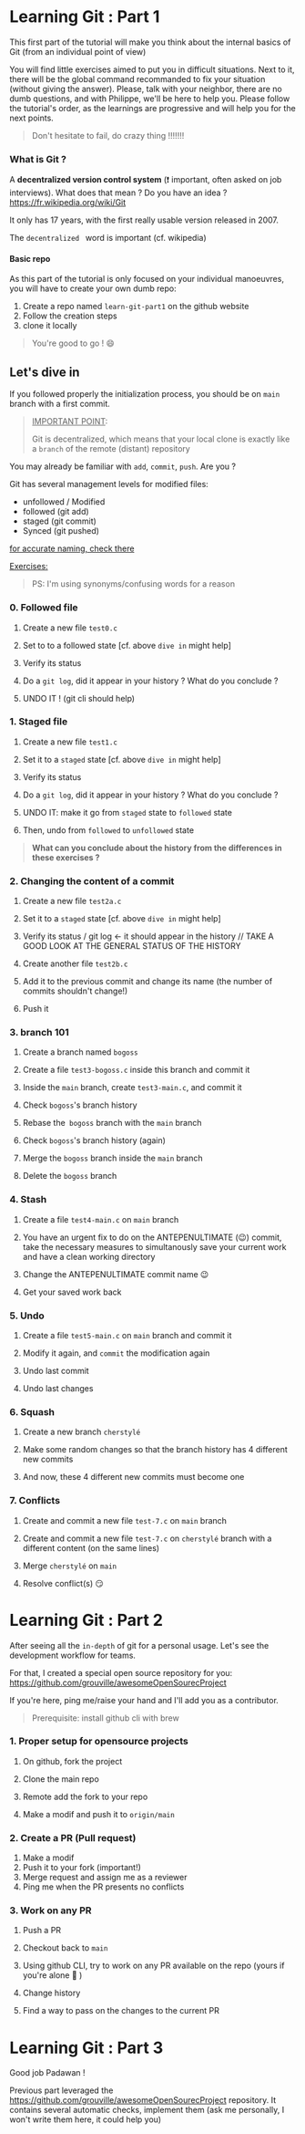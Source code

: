 # Learning Git : Part 1

This first part of the tutorial will make you think about the internal basics of Git (from an individual point of view)

You will find little exercises aimed to put you in difficult situations. Next to it, there will be the global command recommanded to fix your situation (without giving the answer). Please, talk with your neighbor, there are no dumb questions, and with Philippe, we'll be here to help you. Please follow the tutorial's order, as the learnings are progressive and will help you for the next points.

> Don't hesitate to fail, do crazy thing !!!!!!!

### What is Git ?

A **decentralized version control system** (:exclamation: important, often asked on job interviews). What does that mean ? Do you have an idea ? https://fr.wikipedia.org/wiki/Git

It only has 17 years, with the first really usable version released in 2007. 

The `decentralized ` word is important (cf. wikipedia)

#### Basic repo

As this part of the tutorial is only focused on your individual manoeuvres, you will have to create your own dumb repo:

1. Create a repo named `learn-git-part1` on the github website
2. Follow the creation steps
3. clone it locally

> You're good to go ! :smile:



## Let's dive in

If you followed properly the initialization process, you should be on `main` branch with a first commit.

> <u>IMPORTANT POINT</u>:
>
> Git is decentralized, which means that your local clone is exactly like a `branch` of the remote (distant) repository

You may already be familiar with `add`, `commit`, `push`. Are you ?

Git has several management levels for modified files:

* unfollowed / Modified
* followed (git add)
* staged (git commit)
* Synced (git pushed)

[for accurate naming, check there](https://ndpsoftware.com/git-cheatsheet.html)

<u>Exercises:</u>

> PS: I'm using synonyms/confusing words for a reason



### 0. Followed file

1. Create a new file `test0.c`

2. Set to to a followed state [cf. above `dive in` might help]
3. Verify its status
4. Do a `git log`, did it appear in your history ? What do you conclude ?

5. UNDO IT ! (git cli should help)



### 1. Staged file

1. Create a new file `test1.c`

2. Set it to a `staged` state  [cf. above `dive in` might help]

3. Verify its status
4. Do a `git log`, did it appear in your history ? What do you conclude ?

5. UNDO IT: make it go from `staged` state to `followed` state 
6. Then, undo from `followed` to `unfollowed` state

> **What can you conclude about the history from the differences in these exercises ?**



### 2. Changing the content of a commit

1. Create a new file `test2a.c`

2. Set it to a `staged` state  [cf. above `dive in` might help]
3. Verify its status / git log <- it should appear in the history // TAKE A GOOD LOOK AT THE GENERAL STATUS OF THE HISTORY

4. Create another file `test2b.c` 
5. Add it to the previous commit and change its name (the number of commits shouldn't change!)
6. Push it



### 3. branch 101

1. Create a branch named `bogoss`

2. Create a file `test3-bogoss.c` inside this branch and commit it
3. Inside the `main` branch, create `test3-main.c`, and commit it
4. Check `bogoss`'s branch history
5. Rebase the` bogoss` branch with the `main` branch
6. Check `bogoss`'s branch history (again)
7. Merge the `bogoss` branch inside the `main` branch

8. Delete the `bogoss` branch



### 4. Stash

1. Create a file `test4-main.c` on `main` branch

2. You have an urgent fix to do on the ANTEPENULTIMATE (:wink:) commit, take the necessary measures to simultanously save your current work and have a clean working directory
3. Change the ANTEPENULTIMATE commit name :wink:
4. Get your saved work back



### 5. Undo 

1. Create a file `test5-main.c` on `main` branch and commit it

2. Modify it again, and `commit` the modification again
3. Undo last commit
4. Undo last changes



### 6. Squash

1. Create a new branch `cherstylé`

2. Make some random changes so that the branch history has 4 different new commits
3. And now, these 4 different new commits must become one



### 7. Conflicts

1. Create and commit a new file `test-7.c` on `main` branch
2. Create and commit a new file `test-7.c` on `cherstylé` branch with a different content (on the same lines)

3. Merge `cherstylé` on `main`

4. Resolve conflict(s) :smirk:



# Learning Git : Part 2

After seeing all the `in-depth` of git for a personal usage. Let's see the development workflow for teams.

For that, I created a special open source repository for you: https://github.com/grouville/awesomeOpenSourecProject

If you're here, ping me/raise your hand and I'll add you as a contributor.

> Prerequisite: install github cli with brew

### 1. Proper setup for opensource projects

1. On github, fork the project
2. Clone the main repo
3. Remote add the fork to your repo

4. Make a modif and push it to `origin/main` 



### 2. Create a PR (Pull request)

1. Make a modif
2. Push it to your fork (important!)
3. Merge request and assign me as a reviewer
4. Ping me when the PR presents no conflicts



### 3. Work on any PR

1. Push a PR 
2. Checkout back to `main`

3. Using github CLI, try to work on any PR available on the repo (yours if you're alone :angel: )

4. Change history
5. Find a way to pass on the changes to the current PR



# Learning Git : Part 3

Good job Padawan ! 

Previous part leveraged the https://github.com/grouville/awesomeOpenSourecProject repository. It contains several automatic checks, implement them (ask me personally, I won't write them here, it could help you)